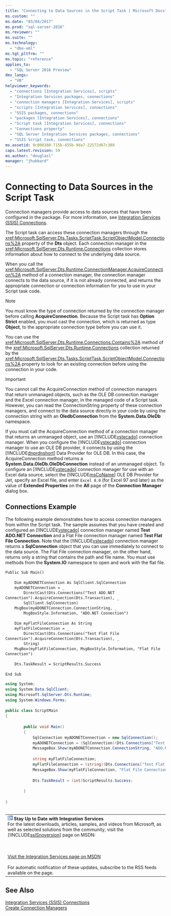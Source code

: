 ```yaml
---
title: "Connecting to Data Sources in the Script Task | Microsoft Docs"
ms.custom: ""
ms.date: "03/04/2017"
ms.prod: "sql-server-2016"
ms.reviewer: ""
ms.suite: ""
ms.technology: 
  - "dbe-xml"
ms.tgt_pltfrm: ""
ms.topic: "reference"
applies_to: 
  - "SQL Server 2016 Preview"
dev_langs: 
  - "VB"
helpviewer_keywords: 
  - "connections [Integration Services], scripts"
  - "Integration Services packages, connections"
  - "connection managers [Integration Services], scripts"
  - "scripts [Integration Services], connections"
  - "SSIS packages, connections"
  - "packages [Integration Services], connections"
  - "Script task [Integration Services], connections"
  - "Connections property"
  - "SQL Server Integration Services packages, connections"
  - "SSIS Script task, connections"
ms.assetid: 9c008380-715b-455b-9da7-22572d67c388
caps.latest.revision: 59
ms.author: "douglasl"
manager: "jhubbard"
---
```

# Connecting to Data Sources in the Script Task
  Connection managers provide access to data sources that have been configured in the package. For more information, see [Integration Services &#40;SSIS&#41; Connections](../../../integration-services/connection-manager/integration-services-ssis-connections.md).  
  
 The Script task can access these connection managers through the <xref:Microsoft.SqlServer.Dts.Tasks.ScriptTask.ScriptObjectModel.Connections%2A> property of the **Dts** object. Each connection manager in the <xref:Microsoft.SqlServer.Dts.Runtime.Connections> collection stores information about how to connect to the underlying data source.  
  
 When you call the <xref:Microsoft.SqlServer.Dts.Runtime.ConnectionManager.AcquireConnection%2A> method of a connection manager, the connection manager connects to the data source, if it is not already connected, and returns the appropriate connection or connection information for you to use in your Script task code.  
  
> [!NOTE]  
>  You must know the type of connection returned by the connection manager before calling **AcquireConnection**. Because the Script task has **Option Strict** enabled, you must cast the connection, which is returned as type **Object**, to the appropriate connection type before you can use it.  
  
 You can use the <xref:Microsoft.SqlServer.Dts.Runtime.Connections.Contains%2A> method of the <xref:Microsoft.SqlServer.Dts.Runtime.Connections> collection returned by the <xref:Microsoft.SqlServer.Dts.Tasks.ScriptTask.ScriptObjectModel.Connections%2A> property to look for an existing connection before using the connection in your code.  
  
> [!IMPORTANT]  
>  You cannot call the AcquireConnection method of connection managers that return unmanaged objects, such as the OLE DB connection manager and the Excel connection manager, in the managed code of a Script task. However, you can read the ConnectionString property of these connection managers, and connect to the data source directly in your code by using the connection string with an **OledbConnection** from the **System.Data.OleDb** namespace.  
>   
>  If you must call the AcquireConnection method of a connection manager that returns an unmanaged object, use an [!INCLUDE[vstecado](../../../a9retired/includes/vstecado-md.md)] connection manager. When you configure the [!INCLUDE[vstecado](../../../a9retired/includes/vstecado-md.md)] connection manager to use an OLE DB provider, it connects by using the [!INCLUDE[dnprdnshort](../../../a9retired/includes/dnprdnshort-md.md)] Data Provider for OLE DB. In this case, the AcquireConnection method returns a **System.Data.OleDb.OleDbConnection** instead of an unmanaged object. To configure an [!INCLUDE[vstecado](../../../a9retired/includes/vstecado-md.md)] connection manager for use with an Excel data source, select the [!INCLUDE[msCoName](../../../a9notintoc/includes/msconame-md.md)] OLE DB Provider for Jet, specify an Excel file, and enter `Excel 8.0` (for Excel 97 and later) as the value of **Extended Properties** on the **All** page of the **Connection Manager** dialog box.  
  
## Connections Example  
 The following example demonstrates how to access connection managers from within the Script task. The sample assumes that you have created and configured an [!INCLUDE[vstecado](../../../a9retired/includes/vstecado-md.md)] connection manager named **Test ADO.NET Connection** and a Flat File connection manager named **Test Flat File Connection**. Note that the [!INCLUDE[vstecado](../../../a9retired/includes/vstecado-md.md)] connection manager returns a **SqlConnection** object that you can use immediately to connect to the data source. The Flat File connection manager, on the other hand, returns only a string that contains the path and file name. You must use methods from the **System.IO** namespace to open and work with the flat file.  
  
```vb#  
Public Sub Main()  
  
    Dim myADONETConnection As SqlClient.SqlConnection  
    myADONETConnection = _  
        DirectCast(Dts.Connections("Test ADO.NET Connection").AcquireConnection(Dts.Transaction), _  
        SqlClient.SqlConnection)  
    MsgBox(myADONETConnection.ConnectionString, _  
        MsgBoxStyle.Information, "ADO.NET Connection")  
  
    Dim myFlatFileConnection As String  
    myFlatFileConnection = _  
        DirectCast(Dts.Connections("Test Flat File Connection").AcquireConnection(Dts.Transaction), _  
        String)  
    MsgBox(myFlatFileConnection, MsgBoxStyle.Information, "Flat File Connection")  
  
    Dts.TaskResult = ScriptResults.Success  
  
End Sub  
```  
  
```c#  
using System;  
using System.Data.SqlClient;  
using Microsoft.SqlServer.Dts.Runtime;  
using System.Windows.Forms;  
  
public class ScriptMain  
{  
  
        public void Main()  
        {  
            SqlConnection myADONETConnection = new SqlConnection();  
            myADONETConnection = (SqlConnection)(Dts.Connections["Test ADO.NET Connection"].AcquireConnection(Dts.Transaction)as SqlConnection);  
            MessageBox.Show(myADONETConnection.ConnectionString, "ADO.NET Connection");  
  
            string myFlatFileConnection;  
            myFlatFileConnection = (string)(Dts.Connections["Test Flat File Connection"].AcquireConnection(Dts.Transaction) as String);  
            MessageBox.Show(myFlatFileConnection, "Flat File Connection");  
  
            Dts.TaskResult = (int)ScriptResults.Success;  
  
        }  
  
}  
  
```  
  
||  
|-|  
|![Integration Services icon (small)](../../../integration-services/building-packages-programmatically/media/dts-16.gif "Integration Services icon (small)")  **Stay Up to Date with Integration Services**<br /> For the latest downloads, articles, samples, and videos from Microsoft, as well as selected solutions from the community, visit the [!INCLUDE[ssISnoversion](../../../a9notintoc/includes/ssisnoversion-md.md)] page on MSDN:<br /><br /><br /><br /> [Visit the Integration Services page on MSDN](http://go.microsoft.com/fwlink/?LinkId=136655)<br /><br /> For automatic notification of these updates, subscribe to the RSS feeds available on the page.|  
  
## See Also  
 [Integration Services &#40;SSIS&#41; Connections](../../../integration-services/connection-manager/integration-services-ssis-connections.md)   
 [Create Connection Managers](../../../a9retired/create-connection-managers.md)  
  
  